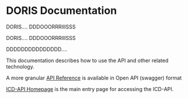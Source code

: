 ﻿# DORIS Documentation

DORIS.... DDDOOORRRIIISSS

DORIS.... DDDOOORRRIIISSS

DDDDDDDDDDDDDDD....

This documentation describes how to use the API and other related technology. 

A more granular [API Reference](https://id.who.int/swagger/index.html) is available in Open API (swagger) format

[ICD-API Homepage](../../) is the main entry page for accessing the ICD-API.

